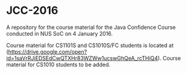 # JCC-2016
A repository for the course material for the Java Confidence Course conducted in NUS SoC on 4 January 2016.

Course material for CS1101S and CS1010S/FC students is located at (https://drive.google.com/open?id=1saVrRJiEDSEdCwQTXHr83WZWw1ucswGhQeA_rcTHiQ4).
Course material for CS1010 students to be added.
